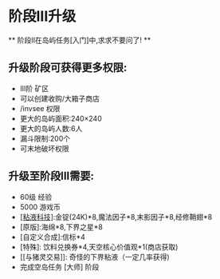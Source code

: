 # 阶段III升级

**  阶段II在岛屿任务\[入门\]中,求求不要问了! **  

## 升级阶段可获得更多权限:  
- III阶 矿区  
- 可以创建收购/大箱子商店  
- /invsee 权限  
- 更大的岛屿面积:240×240  
- 更大的岛屿人数:6人  
- 漏斗限制:200个  
- 可末地破坏权限  

## 升级至阶段III需要:  
- 60级 经验  
- 5000 游戏币  
- [\[粘液科技\]](https://doc.skycraft.cn/plugins/slimefun):金锭\(24K\)\*8,魔法因子\*8,末影因子\*8,经修鞘翅\*8  
- \[原版\]:海绵\*8,下界之星\*8  
- \[自定义合成\]:信标\*4  
- \[特殊\]: 饮料兑换券\*4,天空核心价值观\*1(商店获取\)  
- [\[与猪灵交易\]]: 奇怪的下界粘液（一定几率获得)  
- 完成空岛任务 \[大师\] 阶段  
